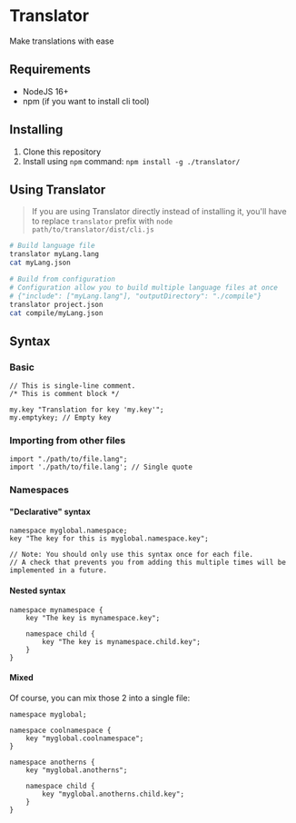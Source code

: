 # Translator
Make translations with ease

## Requirements
- NodeJS 16+
- npm (if you want to install cli tool)

## Installing
1. Clone this repository
2. Install using ``npm`` command: ``npm install -g ./translator/``

## Using Translator
> If you are using Translator directly instead of installing it, you'll have to replace ``translator`` prefix with ``node path/to/translator/dist/cli.js``

```sh
# Build language file
translator myLang.lang
cat myLang.json

# Build from configuration
# Configuration allow you to build multiple language files at once
# {"include": ["myLang.lang"], "outputDirectory": "./compile"}
translator project.json
cat compile/myLang.json
```

## Syntax
### Basic
```translator
// This is single-line comment.
/* This is comment block */

my.key "Translation for key 'my.key'";
my.emptykey; // Empty key
```

### Importing from other files
```translator
import "./path/to/file.lang";
import './path/to/file.lang'; // Single quote
```

### Namespaces
#### "Declarative" syntax
```translator
namespace myglobal.namespace;
key "The key for this is myglobal.namespace.key";

// Note: You should only use this syntax once for each file.
// A check that prevents you from adding this multiple times will be implemented in a future.
```

#### Nested syntax
```translator
namespace mynamespace {
    key "The key is mynamespace.key";

    namespace child {
        key "The key is mynamespace.child.key";
    }
}
```

#### Mixed
Of course, you can mix those 2 into a single file:

```translator
namespace myglobal;

namespace coolnamespace {
    key "myglobal.coolnamespace";
}

namespace anotherns {
    key "myglobal.anotherns";

    namespace child {
        key "myglobal.anotherns.child.key";
    }
}
```